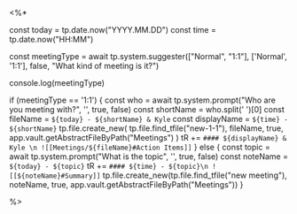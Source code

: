 <%*

const today = tp.date.now("YYYY.MM.DD")
const time = tp.date.now("HH:MM")

const meetingType = await tp.system.suggester(["Normal", "1:1"], ['Normal', '1:1'], false, "What kind of meeting is it?")

console.log(meetingType)

if (meetingType == '1:1') {
  const who = await tp.system.prompt("Who are you meeting with?", '', true, false)
  const shortName = who.split(' ')[0]
  const fileName = `${today} - ${shortName} & Kyle`
  const displayName = `${time} - ${shortName}`
  tp.file.create_new(
	  tp.file.find_tfile("new-1-1"), 
	  fileName,
	  true,
	  app.vault.getAbstractFileByPath("Meetings")
  )
  tR += `#### ${displayName} & Kyle \n ![[Meetings/${fileName}#Action Items]]`
} else {
  const topic = await tp.system.prompt("What is the topic", '', true, false)
  const noteName = `${today} - ${topic}`
  tR += `#### ${time} - ${topic}\n ![[${noteName}#Summary]]`
  tp.file.create_new(tp.file.find_tfile("new meeting"), noteName, true, app.vault.getAbstractFileByPath("Meetings"))
}

%>
